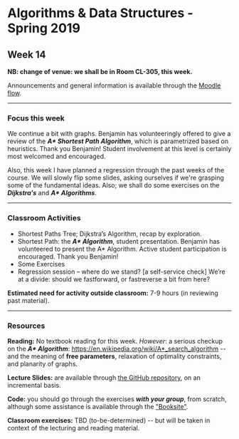 # Algorithms & Data Structures - Spring 2019

## Week 14
**NB: change of venue: we shall be in Room CL-305, this week.**

Announcements and general information is available through the [Moodle flow](https://cphbusiness.mrooms.net/course/view.php?id=3150). 

-----------------

### Focus this week
We continue a bit with graphs. Benjamin has volunteeringly offered to give a review of the **_A<b>*</b> Shortest Path Algorithm_**, which is parametrized based on heuristics. Thank you Benjamin! Student involvement at this level is certainly most welcomed and encouraged.

Also, this week I have planned a regression through the past weeks of the course. We will slowly flip some slides, asking ourselves if we're grasping some of the fundamental ideas. Also; we shall do some exercises on the **_Dijkstra's_** and **_A<b>*</b> Algorithms_**.

-----------------

### Classroom Activities 

- Shortest Paths Tree; Dijkstra’s Algorithm, recap by exploration.
- Shortest Path: the **_A<b>*</b> Algorithm_**, student presentation. Benjamin has volunteered to present the A* Algorithm. Active student participation is encouraged. Thank you Benjamin!
- Some Exercises 
- Regression session – where do we stand? [a self-service check] We’re at a divide: should we fastforward, or fastreverse a bit from here?

**Estimated need for activity outside classroom:** 7-9 hours (in reviewing past material).

-----------------
### Resources

**Reading:** No textbook reading for this week. _However_: a serious checkup on the **_A<b>*</b> Algorithm_**: https://en.wikipedia.org/wiki/A*_search_algorithm -- and the meaning of **free parameters**, relaxation of optimality constraints, and planarity of graphs. 

**Lecture Slides:** are available through [the GitHub repository](https://github.com/datsoftlyngby/soft2019spring-algorithms/blob/master/Weeklies/Week_14/Slides/02%20Introduction.pdf), on an incremental basis.

**Code:** you should go through the exercises _**with your group**_, from scratch, although some assistance is available through the ["Booksite"](https://algs4.cs.princeton.edu/home/).

**Classroom exercises:** TBD (to-be-determined) -- but will be taken in context of the lecturing and reading material.
